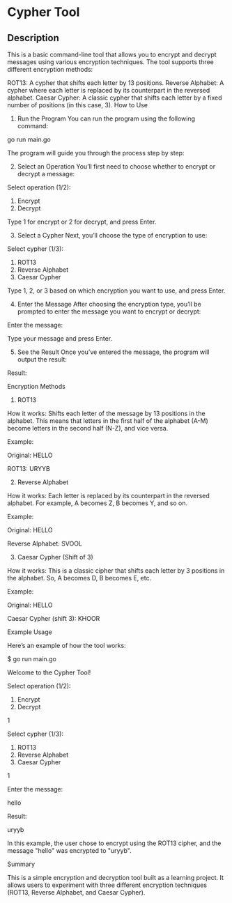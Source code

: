# Cypher Tool

## Description
This is a basic command-line tool that allows you to encrypt and decrypt messages using various encryption techniques. The tool supports three different encryption methods:

ROT13: A cypher that shifts each letter by 13 positions.
Reverse Alphabet: A cypher where each letter is replaced by its counterpart in the reversed alphabet.
Caesar Cypher: A classic cypher that shifts each letter by a fixed number of positions (in this case, 3).
How to Use
1. Run the Program
You can run the program using the following command:

go run main.go

The program will guide you through the process step by step:

2. Select an Operation
You’ll first need to choose whether to encrypt or decrypt a message:

Select operation (1/2):
1. Encrypt
2. Decrypt

Type 1 for encrypt or 2 for decrypt, and press Enter.

3. Select a Cypher
Next, you’ll choose the type of encryption to use:

Select cypher (1/3):
1. ROT13
2. Reverse Alphabet
3. Caesar Cypher

Type 1, 2, or 3 based on which encryption you want to use, and press Enter.

4. Enter the Message
After choosing the encryption type, you’ll be prompted to enter the message you want to encrypt or decrypt:

Enter the message:

Type your message and press Enter.

5. See the Result
Once you’ve entered the message, the program will output the result:

Result: <your encrypted or decrypted message>

Encryption Methods  

1. ROT13  

How it works: Shifts each letter of the message by 13 positions in the alphabet. This means that letters in the first half of the alphabet (A-M) become letters in the second half (N-Z), and vice versa.  

Example:  

Original: HELLO  

ROT13: URYYB  

2. Reverse Alphabet  

How it works: Each letter is replaced by its counterpart in the reversed alphabet. For example, A becomes Z, B becomes Y, and so on.  

Example:  

Original: HELLO  

Reverse Alphabet: SVOOL  

3. Caesar Cypher (Shift of 3)  

How it works: This is a classic cipher that shifts each letter by 3 positions in the alphabet. So, A becomes D, B becomes E, etc.

Example:

Original: HELLO

Caesar Cypher (shift 3): KHOOR

Example Usage

Here’s an example of how the tool works:


$ go run main.go

Welcome to the Cypher Tool!

Select operation (1/2):
1. Encrypt
2. Decrypt  

1

Select cypher (1/3):
1. ROT13
2. Reverse Alphabet
3. Caesar Cypher  

1

Enter the message:  

hello

Result:  

uryyb  

In this example, the user chose to encrypt using the ROT13 cipher, and the message "hello" was encrypted to "uryyb".  


Summary  

This is a simple encryption and decryption tool built as a learning project. It allows users to experiment with three different encryption techniques (ROT13, Reverse Alphabet, and Caesar Cypher).





